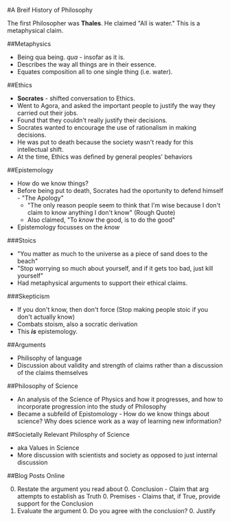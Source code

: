 #A Breif History of Philosophy

The first Philosopher was **Thales**. He claimed "All is water." This is a metaphysical claim.

##Metaphysics

* Being qua being. *qua* - insofar as it is.
* Describes the way all things are in their essence.
* Equates composition all to one single thing (i.e. water).

##Ethics

* **Socrates** - shifted conversation to Ethics.
* Went to Agora, and asked the important people to justify the way they carried out their jobs.
* Found that they couldn't really justify their decisions.
* Socrates wanted to encourage the use of rationalism in making decisions.
* He was put to death because the society wasn't ready for this intellectual shift.
* At the time, Ethics was defined by general peoples' behaviors

##Epistemology

* How do we know things?
* Before being put to death, Socrates had the oportunity to defend himself - "The Apology"
    * "The only reason people seem to think that I'm wise because I don't claim to know anything I don't know" (Rough Quote)
    * Also claimed, "To *know* the good, is to do the good"
* Epistemology focusses on the *know*

###Stoics

* "You matter as much to the universe as a piece of sand does to the beach"
* "Stop worrying so much about yourself, and if it gets too bad, just kill yourself"
* Had metaphysical arguments to support their ethical claims.

###Skepticism

* If you don't know, then don't force (Stop making people stoic if you don't actually know)
* Combats stoism, also a socratic derivation
* This ***is*** epistemology.

##Arguments

* Philisophy of language
* Discussion about validity and strength of claims rather than a discussion of the claims themselves

##Philosophy of Science

* An analysis of the Science of Physics and how it progresses, and how to incorporate progression into the study of Philosophy
* Became a subfeild of Epistomology - How do we know things about science? Why does science work as a way of learning new information?

##Societally Relevant Philosphy of Science

* aka Values in Science
* More discussion with scientists and society as opposed to just internal discussion

##Blog Posts Online

0. Restate the argument you read about
    0. Conclusion - Claim that arg attempts to establish as Truth
    0. Premises - Claims that, if True, provide support for the Conclusion
0. Evaluate the argument
    0. Do you agree with the conclusion?
    0. Justify
